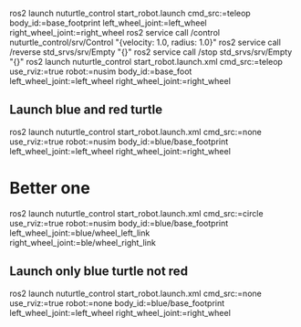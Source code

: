ros2 launch nuturtle_control start_robot.launch cmd_src:=teleop body_id:=base_footprint left_wheel_joint:=left_wheel right_wheel_joint:=right_wheel
ros2 service call /control nuturtle_control/srv/Control "{velocity: 1.0, radius: 1.0}"
ros2 service call /reverse std_srvs/srv/Empty "{}"
ros2 service call /stop std_srvs/srv/Empty "{}"
ros2 launch nuturtle_control start_robot.launch.xml cmd_src:=teleop use_rviz:=true robot:=nusim body_id:=base_foot left_wheel_joint:=left_wheel right_wheel_joint:=right_wheel


## Launch blue and red turtle
ros2 launch nuturtle_control start_robot.launch.xml cmd_src:=none use_rviz:=true robot:=nusim body_id:=blue/base_footprint left_wheel_joint:=left_wheel right_wheel_joint:=right_wheel
# Better one
ros2 launch nuturtle_control start_robot.launch.xml cmd_src:=circle use_rviz:=true robot:=nusim body_id:=blue/base_footprint left_wheel_joint:=blue/wheel_left_link right_wheel_joint:=ble/wheel_right_link

## Launch only blue turtle not red
ros2 launch nuturtle_control start_robot.launch.xml cmd_src:=none use_rviz:=true robot:=none body_id:=blue/base_footprint left_wheel_joint:=left_wheel right_wheel_joint:=right_wheel



